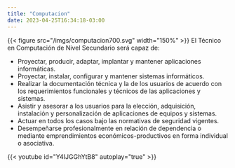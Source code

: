 ```yaml
---
title: "Computacion"
date: 2023-04-25T16:34:18-03:00
---
```

{{< figure src="/imgs/computacion700.svg" width="150%" >}}
El Técnico en Computación de Nivel Secundario será capaz de:

- Proyectar, producir, adaptar, implantar y mantener aplicaciones informáticas.
- Proyectar, instalar, configurar y mantener sistemas informáticos.
- Realizar la documentación técnica y la de los usuarios de acuerdo con los requerimientos funcionales y técnicos de las aplicaciones y sistemas.
- Asistir y asesorar a los usuarios para la elección, adquisición, instalación y personalización de aplicaciones de equipos y sistemas.
- Actuar en todos los casos bajo las normativas de seguridad vigentes.
- Desempeñarse profesionalmente en relación de dependencia o mediante emprendimientos económicos-productivos en forma individual o asociativa.

{{< youtube id="Y4IJGGhYtB8" autoplay="true" >}}